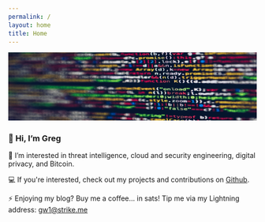 ```yaml
---
permalink: /
layout: home
title: Home
---
```


<img src="./assets/imgs/pexels-markusspiske-2004161.jpg" width="800px">

### 👋 Hi, I’m Greg

👀 I’m interested in threat intelligence, cloud and security engineering, digital privacy, and Bitcoin.

💻 If you're interested, check out my projects and contributions on [Github](https://github.com/gwilkinson01).

⚡️ Enjoying my blog? Buy me a coffee… in sats! Tip me via my Lightning address: gw1@strike.me 